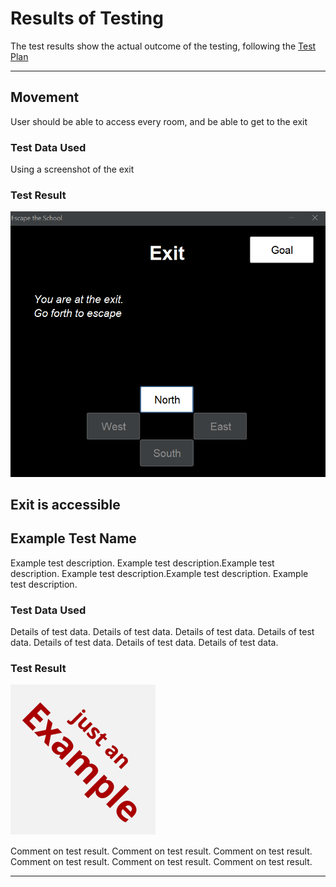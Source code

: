 # Results of Testing

The test results show the actual outcome of the testing, following the [Test Plan](test-plan.md)

---

## Movement

User should be able to access every room, and be able to get to the exit

### Test Data Used

Using a screenshot of the exit

### Test Result

![exit.png](screenshots/exit.png)

Exit is accessible
---

## Example Test Name

Example test description. Example test description.Example test description. Example test description.Example test description. Example test description.

### Test Data Used

Details of test data. Details of test data. Details of test data. Details of test data. Details of test data. Details of test data. Details of test data.

### Test Result

![example.png](screenshots/example.png)

Comment on test result. Comment on test result. Comment on test result. Comment on test result. Comment on test result. Comment on test result.

---

